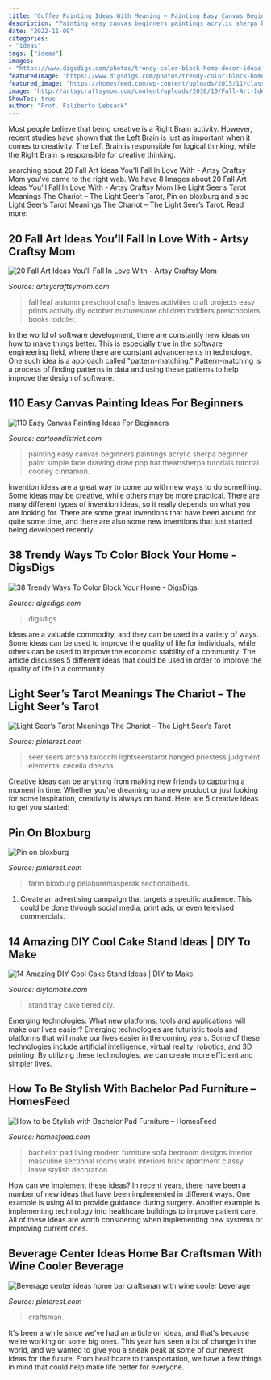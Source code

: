 ```yaml
---
title: "Coffee Painting Ideas With Meaning ~ Painting Easy Canvas Beginners Paintings Acrylic Sherpa Beginner Paint Simple Face Drawing Draw Pop Hat Theartsherpa Tutorials Tutorial Cooney Cinnamon"
description: "Painting easy canvas beginners paintings acrylic sherpa beginner paint simple face drawing draw pop hat theartsherpa tutorials tutorial cooney cinnamon"
date: "2022-11-09"
categories:
- "ideas"
tags: ["ideas"]
images:
- "https://www.digsdigs.com/photos/trendy-color-block-home-decor-ideas-32-554x791.jpg"
featuredImage: "https://www.digsdigs.com/photos/trendy-color-block-home-decor-ideas-32-554x791.jpg"
featured_image: "https://homesfeed.com/wp-content/uploads/2015/11/classy-blacl-bachelor-pad-furniture-idea-with-black-tile-siding-decoration-with-gray-couch-idea-and-round-glass-coffee-table-with-black-egg-chair-and-red-brick-wall-and-glass-window.jpg"
image: "http://artsycraftsymom.com/content/uploads/2016/10/Fall-Art-Idea-for-kids-10.jpg"
ShowToc: true
author: "Prof. Filiberto Lebsack"
---
```



Most people believe that being creative is a Right Brain activity. However, recent studies have shown that the Left Brain is just as important when it comes to creativity. The Left Brain is responsible for logical thinking, while the Right Brain is responsible for creative thinking.

	

		
searching about 20 Fall Art Ideas You’ll Fall In Love With - Artsy Craftsy Mom you've came to the right web. We have 8 Images about 20 Fall Art Ideas You’ll Fall In Love With - Artsy Craftsy Mom like Light Seer’s Tarot Meanings The Chariot – The Light Seer’s Tarot, Pin on bloxburg and also Light Seer’s Tarot Meanings The Chariot – The Light Seer’s Tarot. Read more:
		
    
## 20 Fall Art Ideas You’ll Fall In Love With - Artsy Craftsy Mom

<img loading=lazy src="http://artsycraftsymom.com/content/uploads/2016/10/Fall-Art-Idea-for-kids-10.jpg" onerror="this.onerror=null;this.src='https://tse2.mm.bing.net/th?id=OIP.zaiNiIN3gDfYySDU5jWWLAHaLL&amp;pid=15.1';" alt="20 Fall Art Ideas You’ll Fall In Love With - Artsy Craftsy Mom">

_Source: artsycraftsymom.com_

>fall leaf autumn preschool crafts leaves activities craft projects easy prints activity diy october nurturestore children toddlers preschoolers books toddler. 

	

In the world of software development, there are constantly new ideas on how to make things better. This is especially true in the software engineering field, where there are constant advancements in technology. One such idea is a approach called "pattern-matching." Pattern-matching is a process of finding patterns in data and using these patterns to help improve the design of software.

    
## 110 Easy Canvas Painting Ideas For Beginners

<img loading=lazy src="http://www.cartoondistrict.com/wp-content/uploads/2017/06/Easy-Canvas-Painting-Ideas-For-Beginners28.jpg" onerror="this.onerror=null;this.src='https://tse1.mm.bing.net/th?id=OIP.nfMfJNIZnU45g_66uOWe5gHaJ4&amp;pid=15.1';" alt="110 Easy Canvas Painting Ideas For Beginners">

_Source: cartoondistrict.com_

>painting easy canvas beginners paintings acrylic sherpa beginner paint simple face drawing draw pop hat theartsherpa tutorials tutorial cooney cinnamon. 

	

Invention ideas are a great way to come up with new ways to do something. Some ideas may be creative, while others may be more practical. There are many different types of invention ideas, so it really depends on what you are looking for. There are some great inventions that have been around for quite some time, and there are also some new inventions that just started being developed recently.

    
## 38 Trendy Ways To Color Block Your Home - DigsDigs

<img loading=lazy src="https://www.digsdigs.com/photos/trendy-color-block-home-decor-ideas-32-554x791.jpg" onerror="this.onerror=null;this.src='https://tse2.mm.bing.net/th?id=OIP.kZSBeszMPHwwtXa-hW_dNwHaKk&amp;pid=15.1';" alt="38 Trendy Ways To Color Block Your Home - DigsDigs">

_Source: digsdigs.com_

>digsdigs. 

	

Ideas are a valuable commodity, and they can be used in a variety of ways. Some ideas can be used to improve the quality of life for individuals, while others can be used to improve the economic stability of a community. The article discusses 5 different ideas that could be used in order to improve the quality of life in a community.

    
## Light Seer’s Tarot Meanings The Chariot – The Light Seer’s Tarot

<img loading=lazy src="https://i.pinimg.com/736x/9a/7d/8b/9a7d8b502733a0f16e4890ea181541a2.jpg" onerror="this.onerror=null;this.src='https://tse3.mm.bing.net/th?id=OIP.WMlwePLeLnR7Ne6bFLPT6gAAAA&amp;pid=15.1';" alt="Light Seer’s Tarot Meanings The Chariot – The Light Seer’s Tarot">

_Source: pinterest.com_

>seer seers arcana tarocchi lightseerstarot hanged priestess judgment elemental cecelia dnevna. 

	

Creative ideas can be anything from making new friends to capturing a moment in time. Whether you're dreaming up a new product or just looking for some inspiration, creativity is always on hand. Here are 5 creative ideas to get you started: 

    
## Pin On Bloxburg

<img loading=lazy src="https://i.pinimg.com/736x/33/dc/60/33dc603ba997268f47e9d5200736741c.jpg" onerror="this.onerror=null;this.src='https://tse3.mm.bing.net/th?id=OIP.tPDfnvdUN_Gf-CcNkhBZRQHaLG&amp;pid=15.1';" alt="Pin on bloxburg">

_Source: pinterest.com_

>farm bloxburg pelaburemasperak sectionalbeds. 

	

1. Create an advertising campaign that targets a specific audience. This could be done through social media, print ads, or even televised commercials.

    
## 14 Amazing DIY Cool Cake Stand Ideas | DIY To Make

<img loading=lazy src="http://www.diytomake.com/wp-content/uploads/2017/02/Tiered-Tray-Cake-Stand.jpg" onerror="this.onerror=null;this.src='https://tse4.mm.bing.net/th?id=OIP.8Vd_7T4H3sBsNZEnjvNK2AHaLI&amp;pid=15.1';" alt="14 Amazing DIY Cool Cake Stand Ideas | DIY to Make">

_Source: diytomake.com_

>stand tray cake tiered diy. 

	

Emerging technologies: What new platforms, tools and applications will make our lives easier?
Emerging technologies are futuristic tools and platforms that will make our lives easier in the coming years. Some of these technologies include artificial intelligence, virtual reality, robotics, and 3D printing. By utilizing these technologies, we can create more efficient and simpler lives.

    
## How To Be Stylish With Bachelor Pad Furniture – HomesFeed

<img loading=lazy src="https://homesfeed.com/wp-content/uploads/2015/11/classy-blacl-bachelor-pad-furniture-idea-with-black-tile-siding-decoration-with-gray-couch-idea-and-round-glass-coffee-table-with-black-egg-chair-and-red-brick-wall-and-glass-window.jpg" onerror="this.onerror=null;this.src='https://tse3.mm.bing.net/th?id=OIP.xY3OaniXQ_kx6l_ocpkYAQHaFH&amp;pid=15.1';" alt="How to be Stylish with Bachelor Pad Furniture – HomesFeed">

_Source: homesfeed.com_

>bachelor pad living modern furniture sofa bedroom designs interior masculine sectional rooms walls interiors brick apartment classy leave stylish decoration. 

	

How can we implement these ideas?
In recent years, there have been a number of new ideas that have been implemented in different ways. One example is using AI to provide guidance during surgery. Another example is implementing technology into healthcare buildings to improve patient care. All of these ideas are worth considering when implementing new systems or improving current ones.

    
## Beverage Center Ideas Home Bar Craftsman With Wine Cooler Beverage

<img loading=lazy src="https://i.pinimg.com/736x/ca/b4/6e/cab46e973a5316d83ad0787bc9686b10.jpg" onerror="this.onerror=null;this.src='https://tse2.mm.bing.net/th?id=OIP.U8OkxoTKU54Toc6nG91xbgHaLI&amp;pid=15.1';" alt="Beverage center ideas home bar craftsman with wine cooler beverage">

_Source: pinterest.com_

>craftsman. 

	

It's been a while since we've had an article on ideas, and that's because we're working on some big ones. This year has seen a lot of change in the world, and we wanted to give you a sneak peak at some of our newest ideas for the future. From healthcare to transportation, we have a few things in mind that could help make life better for everyone.

